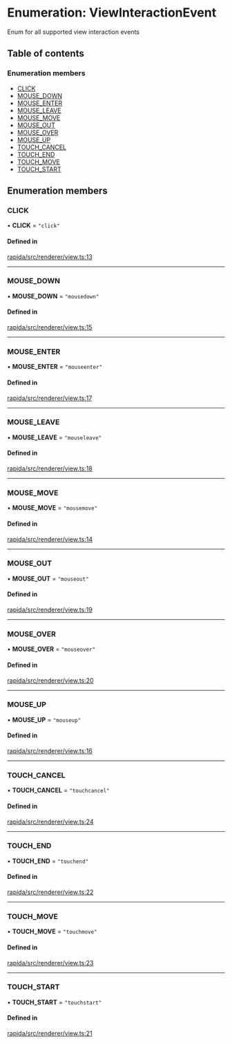 # Enumeration: ViewInteractionEvent

Enum for all supported view interaction events

## Table of contents

### Enumeration members

- [CLICK](ViewInteractionEvent.md#click)
- [MOUSE\_DOWN](ViewInteractionEvent.md#mouse_down)
- [MOUSE\_ENTER](ViewInteractionEvent.md#mouse_enter)
- [MOUSE\_LEAVE](ViewInteractionEvent.md#mouse_leave)
- [MOUSE\_MOVE](ViewInteractionEvent.md#mouse_move)
- [MOUSE\_OUT](ViewInteractionEvent.md#mouse_out)
- [MOUSE\_OVER](ViewInteractionEvent.md#mouse_over)
- [MOUSE\_UP](ViewInteractionEvent.md#mouse_up)
- [TOUCH\_CANCEL](ViewInteractionEvent.md#touch_cancel)
- [TOUCH\_END](ViewInteractionEvent.md#touch_end)
- [TOUCH\_MOVE](ViewInteractionEvent.md#touch_move)
- [TOUCH\_START](ViewInteractionEvent.md#touch_start)

## Enumeration members

### CLICK

• **CLICK** = `"click"`

#### Defined in

[rapida/src/renderer/view.ts:13](https://gitlab.com/rapidajs/rapida/-/blob/7269310/packages/rapida/src/renderer/view.ts#L13)

___

### MOUSE\_DOWN

• **MOUSE\_DOWN** = `"mousedown"`

#### Defined in

[rapida/src/renderer/view.ts:15](https://gitlab.com/rapidajs/rapida/-/blob/7269310/packages/rapida/src/renderer/view.ts#L15)

___

### MOUSE\_ENTER

• **MOUSE\_ENTER** = `"mouseenter"`

#### Defined in

[rapida/src/renderer/view.ts:17](https://gitlab.com/rapidajs/rapida/-/blob/7269310/packages/rapida/src/renderer/view.ts#L17)

___

### MOUSE\_LEAVE

• **MOUSE\_LEAVE** = `"mouseleave"`

#### Defined in

[rapida/src/renderer/view.ts:18](https://gitlab.com/rapidajs/rapida/-/blob/7269310/packages/rapida/src/renderer/view.ts#L18)

___

### MOUSE\_MOVE

• **MOUSE\_MOVE** = `"mousemove"`

#### Defined in

[rapida/src/renderer/view.ts:14](https://gitlab.com/rapidajs/rapida/-/blob/7269310/packages/rapida/src/renderer/view.ts#L14)

___

### MOUSE\_OUT

• **MOUSE\_OUT** = `"mouseout"`

#### Defined in

[rapida/src/renderer/view.ts:19](https://gitlab.com/rapidajs/rapida/-/blob/7269310/packages/rapida/src/renderer/view.ts#L19)

___

### MOUSE\_OVER

• **MOUSE\_OVER** = `"mouseover"`

#### Defined in

[rapida/src/renderer/view.ts:20](https://gitlab.com/rapidajs/rapida/-/blob/7269310/packages/rapida/src/renderer/view.ts#L20)

___

### MOUSE\_UP

• **MOUSE\_UP** = `"mouseup"`

#### Defined in

[rapida/src/renderer/view.ts:16](https://gitlab.com/rapidajs/rapida/-/blob/7269310/packages/rapida/src/renderer/view.ts#L16)

___

### TOUCH\_CANCEL

• **TOUCH\_CANCEL** = `"touchcancel"`

#### Defined in

[rapida/src/renderer/view.ts:24](https://gitlab.com/rapidajs/rapida/-/blob/7269310/packages/rapida/src/renderer/view.ts#L24)

___

### TOUCH\_END

• **TOUCH\_END** = `"touchend"`

#### Defined in

[rapida/src/renderer/view.ts:22](https://gitlab.com/rapidajs/rapida/-/blob/7269310/packages/rapida/src/renderer/view.ts#L22)

___

### TOUCH\_MOVE

• **TOUCH\_MOVE** = `"touchmove"`

#### Defined in

[rapida/src/renderer/view.ts:23](https://gitlab.com/rapidajs/rapida/-/blob/7269310/packages/rapida/src/renderer/view.ts#L23)

___

### TOUCH\_START

• **TOUCH\_START** = `"touchstart"`

#### Defined in

[rapida/src/renderer/view.ts:21](https://gitlab.com/rapidajs/rapida/-/blob/7269310/packages/rapida/src/renderer/view.ts#L21)
